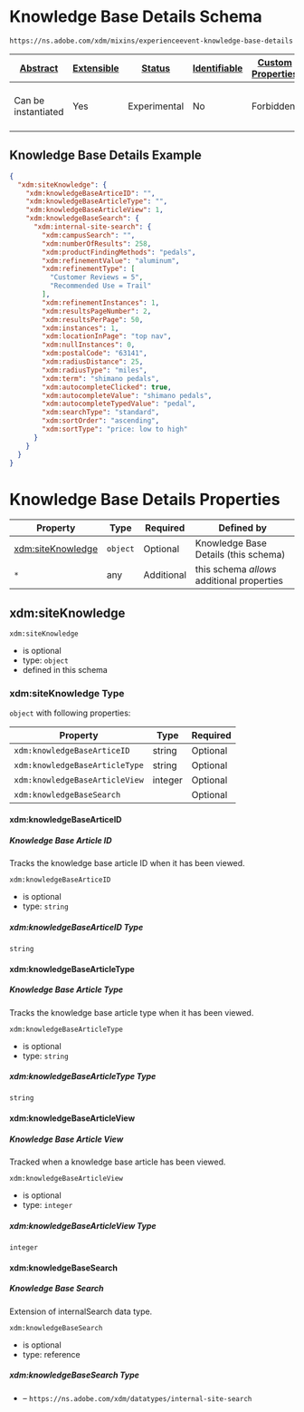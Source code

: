
# Knowledge Base Details Schema

```
https://ns.adobe.com/xdm/mixins/experienceevent-knowledge-base-details
```



| [Abstract](../../../abstract.md) | [Extensible](../../../extensions.md) | [Status](../../../status.md) | [Identifiable](../../../id.md) | [Custom Properties](../../../extensions.md) | [Additional Properties](../../../extensions.md) | Defined In |
|----------------------------------|--------------------------------------|------------------------------|--------------------------------|---------------------------------------------|-------------------------------------------------|------------|
| Can be instantiated | Yes | Experimental | No | Forbidden | Permitted | [mixins/experience-event/experienceevent-knowledge-base-details.schema.json](mixins/experience-event/experienceevent-knowledge-base-details.schema.json) |

## Knowledge Base Details Example
```json
{
  "xdm:siteKnowledge": {
    "xdm:knowledgeBaseArticeID": "",
    "xdm:knowledgeBaseArticleType": "",
    "xdm:knowledgeBaseArticleView": 1,
    "xdm:knowledgeBaseSearch": {
      "xdm:internal-site-search": {
        "xdm:campusSearch": "",
        "xdm:numberOfResults": 258,
        "xdm:productFindingMethods": "pedals",
        "xdm:refinementValue": "aluminum",
        "xdm:refinementType": [
          "Customer Reviews = 5",
          "Recommended Use = Trail"
        ],
        "xdm:refinementInstances": 1,
        "xdm:resultsPageNumber": 2,
        "xdm:resultsPerPage": 50,
        "xdm:instances": 1,
        "xdm:locationInPage": "top nav",
        "xdm:nullInstances": 0,
        "xdm:postalCode": "63141",
        "xdm:radiusDistance": 25,
        "xdm:radiusType": "miles",
        "xdm:term": "shimano pedals",
        "xdm:autocompleteClicked": true,
        "xdm:autocompleteValue": "shimano pedals",
        "xdm:autocompleteTypedValue": "pedal",
        "xdm:searchType": "standard",
        "xdm:sortOrder": "ascending",
        "xdm:sortType": "price: low to high"
      }
    }
  }
}
```

# Knowledge Base Details Properties

| Property | Type | Required | Defined by |
|----------|------|----------|------------|
| [xdm:siteKnowledge](#xdmsiteknowledge) | `object` | Optional | Knowledge Base Details (this schema) |
| `*` | any | Additional | this schema *allows* additional properties |

## xdm:siteKnowledge


`xdm:siteKnowledge`
* is optional
* type: `object`
* defined in this schema

### xdm:siteKnowledge Type


`object` with following properties:


| Property | Type | Required |
|----------|------|----------|
| `xdm:knowledgeBaseArticeID`| string | Optional |
| `xdm:knowledgeBaseArticleType`| string | Optional |
| `xdm:knowledgeBaseArticleView`| integer | Optional |
| `xdm:knowledgeBaseSearch`|  | Optional |



#### xdm:knowledgeBaseArticeID
##### Knowledge Base Article ID

Tracks the knowledge base article ID when it has been viewed.

`xdm:knowledgeBaseArticeID`
* is optional
* type: `string`

##### xdm:knowledgeBaseArticeID Type


`string`








#### xdm:knowledgeBaseArticleType
##### Knowledge Base Article Type

Tracks the knowledge base article type when it has been viewed.

`xdm:knowledgeBaseArticleType`
* is optional
* type: `string`

##### xdm:knowledgeBaseArticleType Type


`string`








#### xdm:knowledgeBaseArticleView
##### Knowledge Base Article View

Tracked when a knowledge base article has been viewed.

`xdm:knowledgeBaseArticleView`
* is optional
* type: `integer`

##### xdm:knowledgeBaseArticleView Type


`integer`








#### xdm:knowledgeBaseSearch
##### Knowledge Base Search

Extension of internalSearch data type.

`xdm:knowledgeBaseSearch`
* is optional
* type: reference

##### xdm:knowledgeBaseSearch Type


* []() – `https://ns.adobe.com/xdm/datatypes/internal-site-search`










